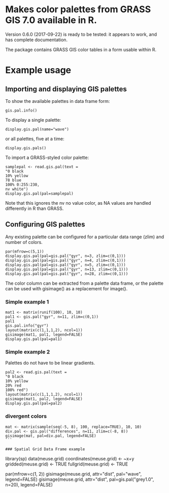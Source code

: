 # Makes color palettes from GRASS GIS 7.0 available in R.

Version 0.6.0 (2017-09-22) is ready to be tested: it appears to work, and has complete documentation.

The package contains GRASS GIS color tables in a form usable within R.

# Example usage

## Importing and displaying GIS palettes

To show the available palettes in data frame form:

```gis.pal.info()```


To display a single palette:

```display.gis.pal(name="wave")```

or all palettes, five at a time:

```display.gis.pals()```

To import a GRASS-styled color palette:

```
samplepal <- read.gis.pal(text =
"0 black
10% yellow
78 blue
100% 0:255:230,
nv white")
display.gis.pal(pal=samplepal)
```


Note that this ignores the nv no value color, as NA values are handled differently in R than GRASS.

## Configuring GIS palettes

Any existing palette can be configured for a particular data range (zlim) and number of colors.

```
par(mfrow=c(5,1))
display.gis.pal(pal=gis.pal("gyr", n=3, zlim=c(0,1)))
display.gis.pal(pal=gis.pal("gyr", n=4, zlim=c(0,1)))
display.gis.pal(pal=gis.pal("gyr", n=5, zlim=c(0,1)))
display.gis.pal(pal=gis.pal("gyr", n=13, zlim=c(0,1)))
display.gis.pal(pal=gis.pal("gyr", n=28, zlim=c(0,1)))
```

The color column can be extracted from a palette data frame, or the palette can be used with gisimage() as a replacement for image().

### Simple example 1

```
mat1 <- matrix(runif(100), 10, 10)
pal1 <- gis.pal("gyr", n=11, zlim=c(0,1))
pal1
gis.pal.info("gyr")
layout(matrix(c(1,1,1,2), ncol=1))
gisimage(mat1, pal1, legend=FALSE)
display.gis.pal(pal=pal1)
```

### Simple example 2

Palettes do not have to be linear gradients.

```
pal2 <- read.gis.pal(text =
"0 black
10% yellow
20% red
100% red")
layout(matrix(c(1,1,1,2), ncol=1))
gisimage(mat1, pal2, legend=FALSE)
display.gis.pal(pal=pal2)
```

### divergent colors

```
mat <- matrix(sample(seq(-5, 8), 100, replace=TRUE), 10, 10)
div.pal <- gis.pal("differences", n=11, zlim=c(-8, 8))
gisimage(mat, pal=div.pal, legend=FALSE)
```  

### Spatial Grid Data Frame example

```
library(sp)
data(meuse.grid)
coordinates(meuse.grid) <- ~x+y
gridded(meuse.grid) <- TRUE
fullgrid(meuse.grid) <- TRUE

par(mfrow=c(1, 2))
gisimage(meuse.grid, attr="dist", pal="wave", legend=FALSE)
gisimage(meuse.grid, attr="dist", pal=gis.pal("grey1.0", n=20), legend=FALSE)
```
